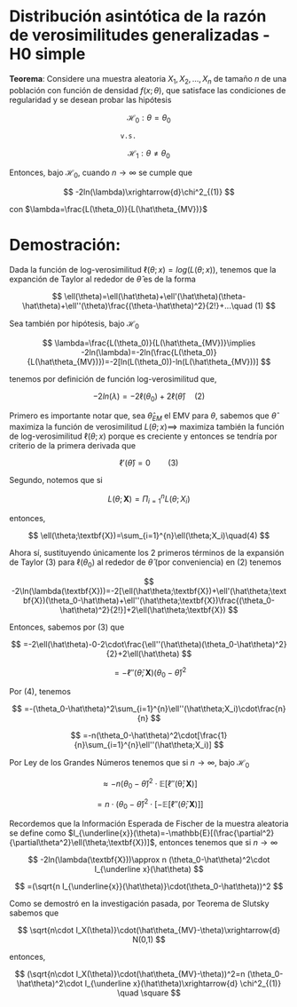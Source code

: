 # Distribución asintótica de la razón de verosimilitudes generalizadas - H0 simple
<strong>Teorema</strong>: Considere una muestra aleatoria $X_1,X_2,…,X_n$ de tamaño $n$ de una población con función de densidad $f(x;\theta)$, que satisface las condiciones de regularidad y se desean probar las hipótesis

$$
\mathscr{H}_0:\theta=\theta_0
$$

                                v.s.

$$
\mathscr{H}_1:\theta\neq\theta_0
$$

Entonces, bajo $\mathscr{H}_0$, cuando $n\rightarrow\infty$ se cumple que

$$
-2ln(\lambda)\xrightarrow{d}\chi^2_{(1)}
$$

con $\lambda=\frac{L(\theta_0)}{L(\hat\theta_{MV})}$ 

# Demostración:

Dada la función de log-verosimilitud $\ell(\theta;x)=log(L(\theta;x))$, tenemos que la expanción de Taylor al rededor de $\hat\theta$ es de la forma

$$
\ell(\theta)=\ell(\hat\theta)+\ell'(\hat\theta)(\theta-\hat\theta)+\ell''(\theta)\frac{(\theta-\hat\theta)^2}{2!}+...\quad (1)
$$

Sea también por hipótesis, bajo $\mathscr{H}_0$

$$
\lambda=\frac{L(\theta_0)}{L(\hat\theta_{MV})}\implies -2ln(\lambda)=-2ln(\frac{L(\theta_0)}{L(\hat\theta_{MV})})=-2[ln(L(\theta_0))-ln(L(\hat\theta_{MV}))]
$$

tenemos por definición de función log-verosimilitud que,

$$
-2ln(\lambda)=-2\ell(\theta_0)+2\ell(\hat\theta)\quad (2)
$$

Primero es importante notar que, sea $\hat\theta_{EM}$ el EMV para $\theta$, sabemos que $\hat\theta$ maximiza la función de verosimilitud $L(\theta;x) \implies$ maximiza también la función de log-verosimilitud $\ell(\theta;x)$ porque es creciente y entonces se tendría por criterio de la primera derivada que

$$
\ell'(\hat\theta)=0\qquad(3)
$$

Segundo, notemos que si

$$
L(\theta;\textbf{X})=\Pi_{i=1}^nL(\theta;X_i)
$$

entonces,

$$
\ell(\theta;\textbf{X})=\sum_{i=1}^{n}\ell(\theta;X_i)\quad(4)
$$

Ahora sí, sustituyendo únicamente los 2 primeros términos de la expansión de Taylor $(3)$ para $\ell(\theta_0)$ al rededor de $\hat\theta$ (por conveniencia) en $(2)$ tenemos

$$
-2\ln(\lambda(\textbf{X}))=-2[\ell(\hat\theta;\textbf{X})+\ell'(\hat\theta;\textbf{X})(\theta_0-\hat\theta)+\ell''(\hat\theta;\textbf{X})\frac{(\theta_0-\hat\theta)^2}{2!}]+2\ell(\hat\theta;\textbf{X})
$$

Entonces, sabemos por $(3)$ que

$$
=-2\ell(\hat\theta)-0-2\cdot\frac{\ell''(\hat\theta)(\theta_0-\hat\theta)^2}{2}+2\ell(\hat\theta)
$$

$$
=-\ell''(\hat\theta;\textbf{X})(\theta_0-\hat\theta)^2
$$

 Por $(4)$, tenemos

$$
=-(\theta_0-\hat\theta)^2\sum_{i=1}^{n}\ell''(\hat\theta;X_i)\cdot\frac{n}{n}
$$

$$
=-n(\theta_0-\hat\theta)^2\cdot[\frac{1}{n}\sum_{i=1}^{n}\ell''(\hat\theta;X_i)]
$$

Por Ley de los Grandes Números tenemos que si $n\rightarrow\infty$, bajo $\mathscr{H}_0$

$$
\approx -n(\theta_0-\hat\theta)^2\cdot\mathbb{E[\ell''(\hat\theta;\textbf{X})]}
$$

$$
=n\cdot(\theta_0-\hat\theta)^2\cdot[-\mathbb{E}[\ell''(\hat\theta;\textbf{X})]]
$$

Recordemos que la Información Esperada de Fischer de la muestra aleatoria se define como $I_{\underline{x}}(\theta)=-\mathbb{E}[(\frac{\partial^2}{\partial\theta^2}\ell(\theta;\textbf{X})]$, entonces tenemos que si $n\rightarrow\infty$ 

$$
-2ln(\lambda(\textbf{X}))\approx n (\theta_0-\hat\theta)^2\cdot I_{\underline x}(\hat\theta)
$$

$$
=(\sqrt{n I_{\underline{x}}(\hat\theta)}\cdot(\theta_0-\hat\theta))^2
$$

Como se demostró en la investigación pasada, por Teorema de Slutsky sabemos que 

$$
\sqrt{n\cdot I_X(\theta)}\cdot(\hat\theta_{MV}-\theta)\xrightarrow{d} N(0,1)
$$

entonces,

$$
(\sqrt{n\cdot I_X(\theta)}\cdot(\hat\theta_{MV}-\theta))^2=n (\theta_0-\hat\theta)^2\cdot I_{\underline x}(\hat\theta)\xrightarrow{d} \chi^2_{(1)} \quad \square
$$